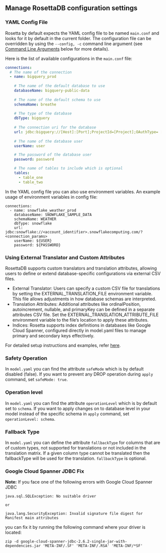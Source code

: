 ## Manage RosettaDB configuration settings

### YAML Config File

Rosetta by default expects the YAML config file to be named `main.conf` and looks for it by default in the current folder. The configuration file can be overridden by using the `--config, -c` command line argument (see [Command Line Arguments](#command-line-arguments) below for more details).

Here is the list of available configurations in the `main.conf` file:

```yaml
connections:
  # The name of the connection
  - name: bigquery_prod
    
    # The name of the default database to use
    databaseName: bigquery-public-data
    
    # The name of the default schema to use
    schemaName: breathe
    
    # The type of the database
    dbType: bigquery
    
    # The connection uri for the database
    url: jdbc:bigquery://[Host]:[Port];ProjectId=[Project];OAuthType= [AuthValue];[Property1]=[Value1];[Property2]=[Value2];...
    
    # The name of the database user
    userName: user

    # The password of the database user
    password: password

    # The name of tables to include which is optional
    tables:
      - table_one
      - table_two
```

In the YAML config file you can also use environment variables. An example usage of environment variables in config file:

```
connections:
  - name: snowflake_weather_prod
    databaseName: SNOWFLAKE_SAMPLE_DATA
    schemaName: WEATHER
    dbType: snowflake
    url: jdbc:snowflake://<account_identifier>.snowflakecomputing.com/?<connection_params>
    userName: ${USER}
    password: ${PASSWORD}
```



###  Using External Translator and Custom Attributes
RosettaDB supports custom translators and translation attributes, allowing users to define or extend database-specific configurations via external CSV files.
- External Translator: Users can specify a custom CSV file for translations by setting the EXTERNAL_TRANSLATION_FILE environment variable. This file allows adjustments in how database schemas are interpreted.
- Translation Attributes: Additional attributes like ordinalPosition, autoincrement, nullable, and primaryKey can be defined in a separate attributes CSV file. Set the EXTERNAL_TRANSLATION_ATTRIBUTE_FILE environment variable to the file’s location to apply these attributes.
- Indices: Rosetta supports index definitions in databases like Google Cloud Spanner, configured directly in model.yaml files to manage primary and secondary keys effectively.

For detailed setup instructions and examples, refer [here](docs/markdowns/translation.md).


### Safety Operation
In `model.yaml` you can find the attribute `safeMode` which is by default disabled (false). If you want to prevent any DROP operation during
`apply` command, set `safeMode: true`.

### Operation level
In `model.yaml` you can find the attribute `operationLevel` which is by default set to `schema`. If you want to apply changes on to database level in your model instead of the specific schema in
`apply` command, set `operationLevel: schema`.

### Fallback Type
In `model.yaml` you can define the attribute `fallbackType` for columns that are of custom types, not supported for translations or not included in the translation matrix.
If a given column type cannot be translated then the fallbackType will be used for the translation. `fallbackType` is optional.


### Google Cloud Spanner JDBC Fix

**Note:** If you face one of the following errors with Google Cloud Spanner JDBC

```
java.sql.SQLException: No suitable driver

or

java.lang.SecurityException: Invalid signature file digest for Manifest main attributes
```

you can fix it by running the following command where your driver is located:
```
zip -d google-cloud-spanner-jdbc-2.6.2-single-jar-with-dependencies.jar 'META-INF/.SF' 'META-INF/.RSA' 'META-INF/*SF'
```